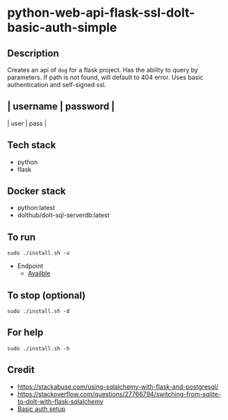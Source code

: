 # python-web-api-flask-ssl-dolt-basic-auth-simple

## Description
Creates an api of `dog` for a flask project.
Has the ability to query by parameters.
If path is not found, will default to 404 error.
Uses basic authentication and self-signed ssl.

| username | password |
----------------------
| user | pass |

## Tech stack
- python
- flask

## Docker stack
- python:latest
- dolthub/dolt-sql-serverdb:latest

## To run
`sudo ./install.sh -u`
- Endpoint
  - [Availble](https://localhost/dog)

## To stop (optional)
`sudo ./install.sh -d`

## For help
`sudo ./install.sh -h`

## Credit
- https://stackabuse.com/using-sqlalchemy-with-flask-and-postgresql/
- https://stackoverflow.com/questions/27766794/switching-from-sqlite-to-dolt-with-flask-sqlalchemy
- [Basic auth setup](https://medium.com/tek-society/how-to-secure-your-python-flask-routes-with-basic-auth-in-5-minutes-6e3cea1448a4)
